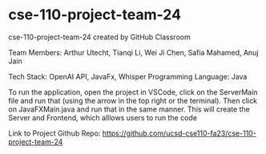 # cse-110-project-team-24
cse-110-project-team-24 created by GitHub Classroom

Team Members: Arthur Utecht, Tianqi Li, Wei Ji Chen, Safia Mahamed, Anuj Jain

Tech Stack: OpenAI API, JavaFx, Whisper 
Programming Language: Java 

To run the application, open the project in VSCode, click on the ServerMain file and run that (using the arrow in the top right or the terminal). Then click on JavaFXMain.java and run that in the same manner. This will create the Server and Frontend, which alllows users to run the code 

Link to Project Github Repo: https://github.com/ucsd-cse110-fa23/cse-110-project-team-24
